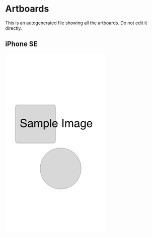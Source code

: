 # Artboards

This is an autogenerated file showing all the artboards. Do not edit it directly.

## iPhone SE

![iPhone SE](./.exportedArtboards/sample/iPhone%20SE.png)

